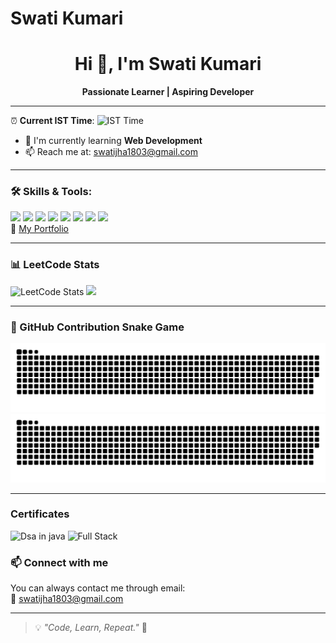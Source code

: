 # Swati Kumari

<h1 align="center">Hi 👋, I'm Swati Kumari</h1>

<p align="center">
  <strong>Passionate Learner | Aspiring Developer</strong>
</p>

---

⏰ **Current IST Time**: <img src="https://img.shields.io/badge/dynamic/json?color=blue&label=IST&query=datetime&url=https%3A%2F%2Fworldtimeapi.org%2Fapi%2Ftimezone%2FAsia%2FKolkata" alt="IST Time"/>

- 🌱 I'm currently learning **Web Development**
- 📫 Reach me at: [swatijha1803@gmail.com](mailto:swatijha1803@gmail.com)

---

### 🛠️ Skills & Tools:

<p>
  <img src="https://img.shields.io/badge/-Java-007396?logo=java&logoColor=white" />
  <img src="https://img.shields.io/badge/-Python-3776AB?logo=python&logoColor=white" />
  <img src="https://img.shields.io/badge/-DSA-FF6F00?style=flat&logo=codeforces&logoColor=white" />
  <img src="https://img.shields.io/badge/-HTML5-E34F26?logo=html5&logoColor=white" />
  <img src="https://img.shields.io/badge/-CSS3-1572B6?logo=css3&logoColor=white" />
  <img src="https://img.shields.io/badge/-JavaScript-F7DF1E?logo=javascript&logoColor=black" />
  <img src="https://img.shields.io/badge/-Flask-000000?logo=flask&logoColor=white" />
  <img src="https://img.shields.io/badge/-API-0052CC?logo=postman&logoColor=white" />
  <br>
  🔗 <a href="https://swati89923.github.io/Swati89923/">My Portfolio</a>
</p>

---


### 📊 LeetCode Stats

![LeetCode Stats](https://leetcard.jacoblin.cool/swati_kumari8?theme=dark&font=Fira+Code&ext=activity)     <img src="https://www.icegif.com/wp-content/uploads/2023/06/icegif-830.gif" width="300"/>


---

### 🐍 GitHub Contribution Snake Game

![GitHub Snake Light](https://raw.githubusercontent.com/Swati89923/snk/output/github-contribution-grid-snake.svg)
![GitHub Snake Dark](https://raw.githubusercontent.com/Swati89923/snk/output/github-contribution-grid-snake-dark.svg?palette=github-dark)

---

### Certificates
![Dsa in java](https://drive.google.com/file/d/1qkVKyPVnZZyCQI6ub37DTjLIKn5Ylluj/view?usp=sharing)
![Full Stack](https://drive.google.com/file/d/1dfcnpD6_A2vdwFn8vHi4-uV33UtrECCR/view?usp=sharing)


### 📫 Connect with me

You can always contact me through email:  
📧 [swatijha1803@gmail.com](mailto:swatijha1803@gmail.com)

---

> 💡 *"Code, Learn, Repeat."* 🚀
